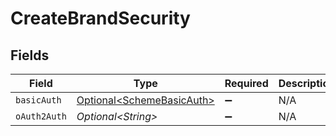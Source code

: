 # CreateBrandSecurity


## Fields

| Field                                                                    | Type                                                                     | Required                                                                 | Description                                                              |
| ------------------------------------------------------------------------ | ------------------------------------------------------------------------ | ------------------------------------------------------------------------ | ------------------------------------------------------------------------ |
| `basicAuth`                                                              | [Optional\<SchemeBasicAuth>](../../models/components/SchemeBasicAuth.md) | :heavy_minus_sign:                                                       | N/A                                                                      |
| `oAuth2Auth`                                                             | *Optional\<String>*                                                      | :heavy_minus_sign:                                                       | N/A                                                                      |